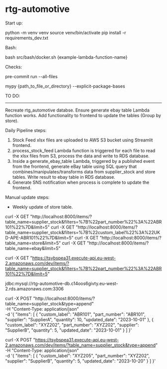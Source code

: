 # rtg-automotive

Start up:

python -m venv venv
source venv/bin/activate
pip install -r requirements_dev.txt

Bash:

bash src/bash/docker.sh {example-lambda-function-name}

Checks:

pre-commit run --all-files

mypy {path_to_file_or_directory} --explicit-package-bases

TO DO:

********

Recreate rtg_automotive databse.
Ensure generate ebay table Lambda function works.
Add functionality to frontend to update the tables (Group by store).





Daily Pipeline steps:

1. Stock Feed xlsx files are uploaded to AWS S3 bucket using Streamlit frontend.
2. process_stock_feed Lambda function is triggered for each file to read the xlsx files from S3, process the data and write to RDS database.
4. Inside a generate_ebay_table Lambda, triggered by a published event from the frontend, generate eBay table using SQL query that combines/manipulates/transforms data from supplier_stock and store tables. Write result to ebay table in RDS database.
5. Generate SNS notification when process is complete to update the frontend.


Manual update steps:

- Weekly update of store table.


curl -X GET "http://localhost:8000/items/?table_name=supplier_stock&filters=%7B%22part_number%22%3A%22ABR101%22%7D&limit=5"
curl -X GET "http://localhost:8000/items/?table_name=supplier_stock&filters=%7B%22custom_label%22%3A%22UKD-APE-ABR101%22%7D&limit=5"
curl -X GET "http://localhost:8000/items/?table_name=store&limit=5"
curl -X GET "http://localhost:8000/items/?table_name=ebay&limit=5"

curl -X GET "https://tsybspea31.execute-api.eu-west-2.amazonaws.com/dev/items/?table_name=supplier_stock&filters=%7B%22part_number%22%3A%22ABR101%22%7D&limit=5"


jdbc:mysql://rtg-automotive-db.c14oos6givty.eu-west-2.rds.amazonaws.com:3306

curl -X POST "http://localhost:8000/items/?table_name=supplier_stock&type=append" \
-H "Content-Type: application/json" \
-d '{
    "items": [
        {
            "custom_label": "ABR101",
            "part_number": "ABR101",
            "supplier": "SupplierA",
            "quantity": 10,
            "updated_date": "2023-10-01"
        },
        {
            "custom_label": "XYZ202",
            "part_number": "XYZ202",
            "supplier": "SupplierB",
            "quantity": 5,
            "updated_date": "2023-10-01"
        }
    ]
}'


curl -X POST "https://tsybspea31.execute-api.eu-west-2.amazonaws.com/dev/items/?table_name=supplier_stock&type=append" \
-H "Content-Type: application/json" \
-d '{
    "items": [
        {
            "custom_label": "XYZ205",
            "part_number": "XYZ202",
            "supplier": "SupplierB",
            "quantity": 5,
            "updated_date": "2023-10-20"
        }
    ]
}'

